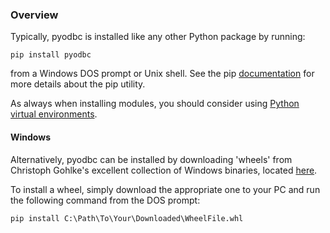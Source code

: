 ### Overview

Typically, pyodbc is installed like any other Python package by running:

`pip install pyodbc`

from a Windows DOS prompt or Unix shell.  See the pip [documentation](https://pip.pypa.io/en/latest/user_guide.html "pip user guide") for more details about the pip utility.

As always when installing modules, you should consider using [Python virtual environments](http://docs.python-guide.org/en/latest/dev/virtualenvs/).

#### Windows

Alternatively, pyodbc can be installed by downloading 'wheels' from Christoph Gohlke's excellent collection of Windows binaries, located [here](http://www.lfd.uci.edu/~gohlke/pythonlibs/#pyodbc "pyodbc wheels for Windows").

To install a wheel, simply download the appropriate one to your PC and run the following command from the DOS prompt:

`pip install C:\Path\To\Your\Downloaded\WheelFile.whl`